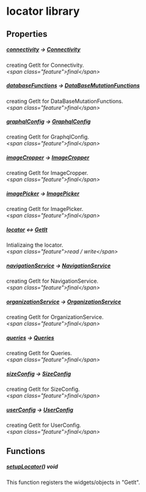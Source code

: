 



# locator library















## Properties

##### [connectivity](../locator/connectivity.md) &#8594; [Connectivity](https:pub.dev/documentation/connectivity_plus/4.0.2/connectivity_plus/Connectivity-class.html)



creating GetIt for Connectivity.  
_\<span class="feature"\>final\</span\>_



##### [databaseFunctions](../locator/databaseFunctions.md) &#8594; [DataBaseMutationFunctions](../services_database_mutation_functions/DataBaseMutationFunctions-class.md)



creating GetIt for DataBaseMutationFunctions.  
_\<span class="feature"\>final\</span\>_



##### [graphqlConfig](../locator/graphqlConfig.md) &#8594; [GraphqlConfig](../services_graphql_config/GraphqlConfig-class.md)



creating GetIt for GraphqlConfig.  
_\<span class="feature"\>final\</span\>_



##### [imageCropper](../locator/imageCropper.md) &#8594; [ImageCropper](https:pub.dev/documentation/image_cropper/4.0.1/image_cropper/ImageCropper-class.html)



creating GetIt for ImageCropper.  
_\<span class="feature"\>final\</span\>_



##### [imagePicker](../locator/imagePicker.md) &#8594; [ImagePicker](https:pub.dev/documentation/image_picker/1.0.2/image_picker/ImagePicker-class.html)



creating GetIt for ImagePicker.  
_\<span class="feature"\>final\</span\>_



##### [locator](../locator/locator.md) &#8596; [GetIt](https:pub.dev/documentation/get_it/7.6.0/get_it/GetIt-class.html)



Intializaing the locator.  
_\<span class="feature"\>read / write\</span\>_



##### [navigationService](../locator/navigationService.md) &#8594; [NavigationService](../services_navigation_service/NavigationService-class.md)



creating GetIt for NavigationService.  
_\<span class="feature"\>final\</span\>_



##### [organizationService](../locator/organizationService.md) &#8594; [OrganizationService](../services_org_service/OrganizationService-class.md)



creating GetIt for OrganizationService.  
_\<span class="feature"\>final\</span\>_



##### [queries](../locator/queries.md) &#8594; [Queries](../utils_queries/Queries-class.md)



creating GetIt for Queries.  
_\<span class="feature"\>final\</span\>_



##### [sizeConfig](../locator/sizeConfig.md) &#8594; [SizeConfig](../services_size_config/SizeConfig-class.md)



creating GetIt for SizeConfig.  
_\<span class="feature"\>final\</span\>_



##### [userConfig](../locator/userConfig.md) &#8594; [UserConfig](../services_user_config/UserConfig-class.md)



creating GetIt for UserConfig.  
_\<span class="feature"\>final\</span\>_




## Functions

##### [setupLocator](../locator/setupLocator.md)() void



This function registers the widgets/objects in "GetIt".  













